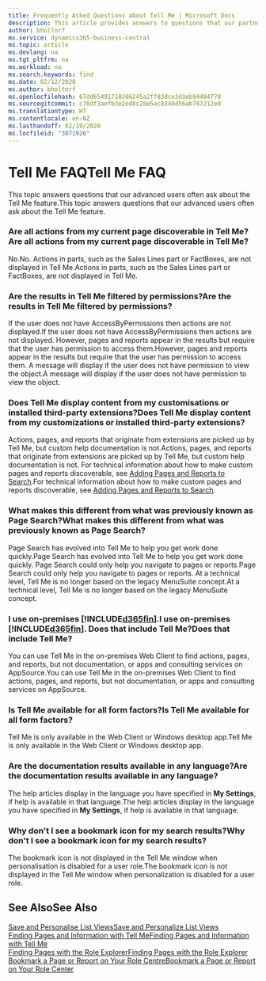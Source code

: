 ```yaml
---
title: Frequently Asked Questions about Tell Me | Microsoft Docs
description: This article provides answers to questions that our partners and customers often ask about Tell Me.
author: bholtorf
ms.service: dynamics365-business-central
ms.topic: article
ms.devlang: na
ms.tgt_pltfrm: na
ms.workload: na
ms.search.keywords: find
ms.date: 02/12/2020
ms.author: bholtorf
ms.openlocfilehash: 67dd65491710206245a2ff83dce3d3eb94484770
ms.sourcegitcommit: c78df3aefb3e2ed8c28e5ac8340d56ab787212e8
ms.translationtype: HT
ms.contentlocale: en-NZ
ms.lasthandoff: 02/19/2020
ms.locfileid: "3071926"
---
```

# <a name="tell-me-faq"></a><span data-ttu-id="2ca71-103">Tell Me FAQ</span><span class="sxs-lookup"><span data-stu-id="2ca71-103">Tell Me FAQ</span></span>
<span data-ttu-id="2ca71-104">This topic answers questions that our advanced users often ask about the Tell Me feature.</span><span class="sxs-lookup"><span data-stu-id="2ca71-104">This topic answers questions that our advanced users often ask about the Tell Me feature.</span></span>

### <a name="are-all-actions-from-my-current-page-discoverable-in-tell-me"></a><span data-ttu-id="2ca71-105">Are all actions from my current page discoverable in Tell Me?</span><span class="sxs-lookup"><span data-stu-id="2ca71-105">Are all actions from my current page discoverable in Tell Me?</span></span>
<span data-ttu-id="2ca71-106">No.</span><span class="sxs-lookup"><span data-stu-id="2ca71-106">No.</span></span> <span data-ttu-id="2ca71-107">Actions in parts, such as the Sales Lines part or FactBoxes, are not displayed in Tell Me.</span><span class="sxs-lookup"><span data-stu-id="2ca71-107">Actions in parts, such as the Sales Lines part or FactBoxes, are not displayed in Tell Me.</span></span>

### <a name="are-the-results-in-tell-me-filtered-by-permissions"></a><span data-ttu-id="2ca71-108">Are the results in Tell Me filtered by permissions?</span><span class="sxs-lookup"><span data-stu-id="2ca71-108">Are the results in Tell Me filtered by permissions?</span></span>
<span data-ttu-id="2ca71-109">If the user does not have AccessByPermissions then actions are not displayed.</span><span class="sxs-lookup"><span data-stu-id="2ca71-109">If the user does not have AccessByPermissions then actions are not displayed.</span></span> <span data-ttu-id="2ca71-110">However, pages and reports appear in the results but require that the user has permission to access them.</span><span class="sxs-lookup"><span data-stu-id="2ca71-110">However, pages and reports appear in the results but require that the user has permission to access them.</span></span> <span data-ttu-id="2ca71-111">A message will display if the user does not have permission to view the object.</span><span class="sxs-lookup"><span data-stu-id="2ca71-111">A message will display if the user does not have permission to view the object.</span></span>

### <a name="does-tell-me-display-content-from-my-customizations-or-installed-third-party-extensions"></a><span data-ttu-id="2ca71-112">Does Tell Me display content from my customisations or installed third-party extensions?</span><span class="sxs-lookup"><span data-stu-id="2ca71-112">Does Tell Me display content from my customizations or installed third-party extensions?</span></span>
<span data-ttu-id="2ca71-113">Actions, pages, and reports that originate from extensions are picked up by Tell Me, but custom help documentation is not.</span><span class="sxs-lookup"><span data-stu-id="2ca71-113">Actions, pages, and reports that originate from extensions are picked up by Tell Me, but custom help documentation is not.</span></span> <span data-ttu-id="2ca71-114">For technical information about how to make custom pages and reports discoverable, see [Adding Pages and Reports to Search](/dynamics365/business-central/dev-itpro/developer/devenv-al-menusuite-functionality).</span><span class="sxs-lookup"><span data-stu-id="2ca71-114">For technical information about how to make custom pages and reports discoverable, see [Adding Pages and Reports to Search](/dynamics365/business-central/dev-itpro/developer/devenv-al-menusuite-functionality).</span></span>

### <a name="what-makes-this-different-from-what-was-previously-known-as-page-search"></a><span data-ttu-id="2ca71-115">What makes this different from what was previously known as Page Search?</span><span class="sxs-lookup"><span data-stu-id="2ca71-115">What makes this different from what was previously known as Page Search?</span></span>
<span data-ttu-id="2ca71-116">Page Search has evolved into Tell Me to help you get work done quickly.</span><span class="sxs-lookup"><span data-stu-id="2ca71-116">Page Search has evolved into Tell Me to help you get work done quickly.</span></span> <span data-ttu-id="2ca71-117">Page Search could only help you navigate to pages or reports.</span><span class="sxs-lookup"><span data-stu-id="2ca71-117">Page Search could only help you navigate to pages or reports.</span></span> <span data-ttu-id="2ca71-118">At a technical level, Tell Me is no longer based on the legacy MenuSuite concept.</span><span class="sxs-lookup"><span data-stu-id="2ca71-118">At a technical level, Tell Me is no longer based on the legacy MenuSuite concept.</span></span>

### <a name="i-use-on-premises-d365fin-does-that-include-tell-me"></a><span data-ttu-id="2ca71-119">I use on-premises [!INCLUDE[d365fin](includes/d365fin_md.md)].</span><span class="sxs-lookup"><span data-stu-id="2ca71-119">I use on-premises [!INCLUDE[d365fin](includes/d365fin_md.md)].</span></span> <span data-ttu-id="2ca71-120">Does that include Tell Me?</span><span class="sxs-lookup"><span data-stu-id="2ca71-120">Does that include Tell Me?</span></span>
<span data-ttu-id="2ca71-121">You can use Tell Me in the on-premises Web Client to find actions, pages, and reports, but not documentation, or apps and consulting services on AppSource.</span><span class="sxs-lookup"><span data-stu-id="2ca71-121">You can use Tell Me in the on-premises Web Client to find actions, pages, and reports, but not documentation, or apps and consulting services on AppSource.</span></span>

### <a name="is-tell-me-available-for-all-form-factors"></a><span data-ttu-id="2ca71-122">Is Tell Me available for all form factors?</span><span class="sxs-lookup"><span data-stu-id="2ca71-122">Is Tell Me available for all form factors?</span></span>
<span data-ttu-id="2ca71-123">Tell Me is only available in the Web Client or Windows desktop app.</span><span class="sxs-lookup"><span data-stu-id="2ca71-123">Tell Me is only available in the Web Client or Windows desktop app.</span></span>

### <a name="are-the-documentation-results-available-in-any-language"></a><span data-ttu-id="2ca71-124">Are the documentation results available in any language?</span><span class="sxs-lookup"><span data-stu-id="2ca71-124">Are the documentation results available in any language?</span></span>
<span data-ttu-id="2ca71-125">The help articles display in the language you have specified in **My Settings**, if help is available in that language.</span><span class="sxs-lookup"><span data-stu-id="2ca71-125">The help articles display in the language you have specified in **My Settings**, if help is available in that language.</span></span>

### <a name="why-dont-i-see-a-bookmark-icon-for-my-search-results"></a><span data-ttu-id="2ca71-126">Why don't I see a bookmark icon for my search results?</span><span class="sxs-lookup"><span data-stu-id="2ca71-126">Why don't I see a bookmark icon for my search results?</span></span>
<span data-ttu-id="2ca71-127">The bookmark icon is not displayed in the Tell Me window when personalisation is disabled for a user role.</span><span class="sxs-lookup"><span data-stu-id="2ca71-127">The bookmark icon is not displayed in the Tell Me window when personalization is disabled for a user role.</span></span>


## <a name="see-also"></a><span data-ttu-id="2ca71-128">See Also</span><span class="sxs-lookup"><span data-stu-id="2ca71-128">See Also</span></span>  
[<span data-ttu-id="2ca71-129">Save and Personalise List Views</span><span class="sxs-lookup"><span data-stu-id="2ca71-129">Save and Personalize List Views</span></span>](ui-views.md)  
[<span data-ttu-id="2ca71-130">Finding Pages and Information with Tell Me</span><span class="sxs-lookup"><span data-stu-id="2ca71-130">Finding Pages and Information with Tell Me</span></span>](ui-search.md)  
[<span data-ttu-id="2ca71-131">Finding Pages with the Role Explorer</span><span class="sxs-lookup"><span data-stu-id="2ca71-131">Finding Pages with the Role Explorer</span></span>](ui-role-explorer.md)  
[<span data-ttu-id="2ca71-132">Bookmark a Page or Report on Your Role Centre</span><span class="sxs-lookup"><span data-stu-id="2ca71-132">Bookmark a Page or Report on Your Role Center</span></span>](ui-bookmarks.md)
